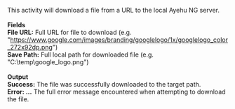 This activity will download a file from a URL to the local Ayehu NG server.
<br><br>
<b>Fields</b>
<br>
<b>File URL:</b> Full URL for file to download (e.g. "https://www.google.com/images/branding/googlelogo/1x/googlelogo_color_272x92dp.png")
<br>
<b>Save Path:</b> Full local path for downloaded file (e.g. "C:\temp\google_logo.png")
<br><br>
<b>Output</b>
<br>
<b>Success:</b> The file was successfully downloaded to the target path.
<br>
<b>Error: ...</b> The full error message encountered when attempting to download the file.
